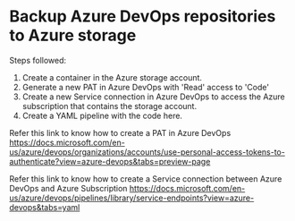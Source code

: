 # Backup Azure DevOps repositories to Azure storage
Steps followed:
 1. Create a container in the Azure storage account.
 2. Generate a new PAT in Azure DevOps with 'Read' access to 'Code'
 3. Create a new Service connection in Azure DevOps to access the Azure subscription that contains the storage account.
 4. Create a YAML pipeline with the code here. 

Refer this link to know how to create a PAT in Azure DevOps
https://docs.microsoft.com/en-us/azure/devops/organizations/accounts/use-personal-access-tokens-to-authenticate?view=azure-devops&tabs=preview-page

Refer this link to know how to create a Service connection between Azure DevOps and Azure Subscription
https://docs.microsoft.com/en-us/azure/devops/pipelines/library/service-endpoints?view=azure-devops&tabs=yaml
